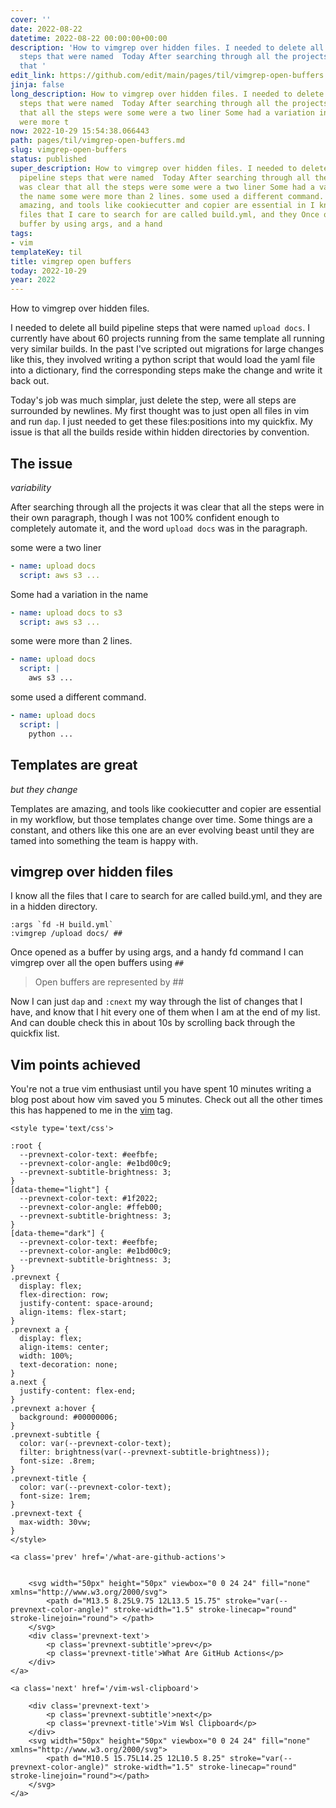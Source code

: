```yaml
---
cover: ''
date: 2022-08-22
datetime: 2022-08-22 00:00:00+00:00
description: 'How to vimgrep over hidden files. I needed to delete all build pipeline
  steps that were named  Today After searching through all the projects it was clear
  that '
edit_link: https://github.com/edit/main/pages/til/vimgrep-open-buffers.md
jinja: false
long_description: How to vimgrep over hidden files. I needed to delete all build pipeline
  steps that were named  Today After searching through all the projects it was clear
  that all the steps were some were a two liner Some had a variation in the name some
  were more t
now: 2022-10-29 15:54:38.066443
path: pages/til/vimgrep-open-buffers.md
slug: vimgrep-open-buffers
status: published
super_description: How to vimgrep over hidden files. I needed to delete all build
  pipeline steps that were named  Today After searching through all the projects it
  was clear that all the steps were some were a two liner Some had a variation in
  the name some were more than 2 lines. some used a different command. Templates are
  amazing, and tools like cookiecutter and copier are essential in I know all the
  files that I care to search for are called build.yml, and they Once opened as a
  buffer by using args, and a hand
tags:
- vim
templateKey: til
title: vimgrep open buffers
today: 2022-10-29
year: 2022
---
```


How to vimgrep over hidden files.

I needed to delete all build pipeline steps that were named `upload docs`.  I
currently have about 60 projects running from the same template all running
very similar builds.  In the past I've scripted out migrations for large
changes like this, they involved writing a python script that would load the
yaml file into a dictionary, find the corresponding steps make the change and
write it back out.

Today's job was much simplar, just delete the step, were all steps are
surrounded by newlines.  My first thought was to just open all files in vim and
run `dap`.  I just needed to get these files:positions into my quickfix.  My
issue is that all the builds reside within hidden directories by convention.

## The issue
_variability_

After searching through all the projects it was clear that all the steps were
in their own paragraph, though I was not 100% confident enough to completely
automate it, and the word `upload docs` was in the paragraph.

some were a two liner

``` yaml
- name: upload docs
  script: aws s3 ...
```

Some had a variation in the name

``` yaml
- name: upload docs to s3
  script: aws s3 ...
```

some were more than 2 lines.


``` yaml
- name: upload docs
  script: |
    aws s3 ...
```

some used a different command.

``` yaml
- name: upload docs
  script: |
    python ...
```

## Templates are great
_but they change_

Templates are amazing, and tools like cookiecutter and copier are essential in
my workflow, but those templates change over time. Some things are a constant,
and others like this one are an ever evolving beast until they are tamed into
something the team is happy with.

## vimgrep over hidden files ##

I know all the files that I care to search for are called build.yml, and they
are in a hidden directory.

```
:args `fd -H build.yml`
:vimgrep /upload docs/ ##
```

Once opened as a buffer by using args, and a handy fd command I can vimgrep
over all the open buffers using `##`

> Open buffers are represented by ##

Now I can just `dap` and `:cnext` my way through the list of changes that I
have, and know that I hit every one of them when I am at the end of my list.
And can double check this in about 10s by scrolling back through the quickfix
list.

## Vim points achieved

You're not a true vim enthusiast until you have spent 10 minutes writing a blog
post about how vim saved you 5 minutes.  Check out all the other times this has
happened to me in the [vim](https://waylonwalker.com/vim/) tag.
<div class='prevnext'>

    <style type='text/css'>

    :root {
      --prevnext-color-text: #eefbfe;
      --prevnext-color-angle: #e1bd00c9;
      --prevnext-subtitle-brightness: 3;
    }
    [data-theme="light"] {
      --prevnext-color-text: #1f2022;
      --prevnext-color-angle: #ffeb00;
      --prevnext-subtitle-brightness: 3;
    }
    [data-theme="dark"] {
      --prevnext-color-text: #eefbfe;
      --prevnext-color-angle: #e1bd00c9;
      --prevnext-subtitle-brightness: 3;
    }
    .prevnext {
      display: flex;
      flex-direction: row;
      justify-content: space-around;
      align-items: flex-start;
    }
    .prevnext a {
      display: flex;
      align-items: center;
      width: 100%;
      text-decoration: none;
    }
    a.next {
      justify-content: flex-end;
    }
    .prevnext a:hover {
      background: #00000006;
    }
    .prevnext-subtitle {
      color: var(--prevnext-color-text);
      filter: brightness(var(--prevnext-subtitle-brightness));
      font-size: .8rem;
    }
    .prevnext-title {
      color: var(--prevnext-color-text);
      font-size: 1rem;
    }
    .prevnext-text {
      max-width: 30vw;
    }
    </style>
    
    <a class='prev' href='/what-are-github-actions'>
    

        <svg width="50px" height="50px" viewbox="0 0 24 24" fill="none" xmlns="http://www.w3.org/2000/svg">
            <path d="M13.5 8.25L9.75 12L13.5 15.75" stroke="var(--prevnext-color-angle)" stroke-width="1.5" stroke-linecap="round" stroke-linejoin="round"> </path>
        </svg>
        <div class='prevnext-text'>
            <p class='prevnext-subtitle'>prev</p>
            <p class='prevnext-title'>What Are GitHub Actions</p>
        </div>
    </a>
    
    <a class='next' href='/vim-wsl-clipboard'>
    
        <div class='prevnext-text'>
            <p class='prevnext-subtitle'>next</p>
            <p class='prevnext-title'>Vim Wsl Clipboard</p>
        </div>
        <svg width="50px" height="50px" viewbox="0 0 24 24" fill="none" xmlns="http://www.w3.org/2000/svg">
            <path d="M10.5 15.75L14.25 12L10.5 8.25" stroke="var(--prevnext-color-angle)" stroke-width="1.5" stroke-linecap="round" stroke-linejoin="round"></path>
        </svg>
    </a>
  </div>